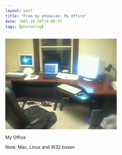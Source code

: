 ```yaml
---
layout: post
title: "From my phonecam: My Office"
date: 2003-10-30T14:00:57
tags: [photoblog]
---
```


![My Office][1]

My Office

Note: Mac, Linux and W32 boxen

   [1]: /2003/10/31/4408498050_0.jpg
